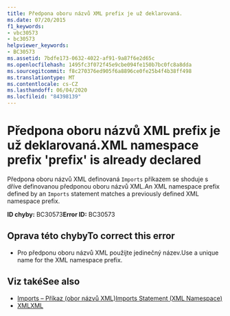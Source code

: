 ```yaml
---
title: Předpona oboru názvů XML prefix je už deklarovaná.
ms.date: 07/20/2015
f1_keywords:
- vbc30573
- bc30573
helpviewer_keywords:
- BC30573
ms.assetid: 7bdfe173-0632-4022-af91-9a87f6e2d65c
ms.openlocfilehash: 1495fc3f072f45e9cbe094fe150b7bc0fc8a8dda
ms.sourcegitcommit: f8c270376ed905f6a8896ce0fe25b4f4b38ff498
ms.translationtype: MT
ms.contentlocale: cs-CZ
ms.lasthandoff: 06/04/2020
ms.locfileid: "84398139"
---
```

# <a name="xml-namespace-prefix-prefix-is-already-declared"></a><span data-ttu-id="93d0d-102">Předpona oboru názvů XML prefix je už deklarovaná.</span><span class="sxs-lookup"><span data-stu-id="93d0d-102">XML namespace prefix 'prefix' is already declared</span></span>
<span data-ttu-id="93d0d-103">Předpona oboru názvů XML definovaná `Imports` příkazem se shoduje s dříve definovanou předponou oboru názvů XML.</span><span class="sxs-lookup"><span data-stu-id="93d0d-103">An XML namespace prefix defined by an `Imports` statement matches a previously defined XML namespace prefix.</span></span>  
  
 <span data-ttu-id="93d0d-104">**ID chyby:** BC30573</span><span class="sxs-lookup"><span data-stu-id="93d0d-104">**Error ID:** BC30573</span></span>  
  
## <a name="to-correct-this-error"></a><span data-ttu-id="93d0d-105">Oprava této chyby</span><span class="sxs-lookup"><span data-stu-id="93d0d-105">To correct this error</span></span>  
  
- <span data-ttu-id="93d0d-106">Pro předponu oboru názvů XML použijte jedinečný název.</span><span class="sxs-lookup"><span data-stu-id="93d0d-106">Use a unique name for the XML namespace prefix.</span></span>  
  
## <a name="see-also"></a><span data-ttu-id="93d0d-107">Viz také</span><span class="sxs-lookup"><span data-stu-id="93d0d-107">See also</span></span>

- [<span data-ttu-id="93d0d-108">Imports – Příkaz (obor názvů XML)</span><span class="sxs-lookup"><span data-stu-id="93d0d-108">Imports Statement (XML Namespace)</span></span>](../language-reference/statements/imports-statement-xml-namespace.md)
- [<span data-ttu-id="93d0d-109">XML</span><span class="sxs-lookup"><span data-stu-id="93d0d-109">XML</span></span>](../programming-guide/language-features/xml/index.md)
